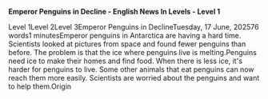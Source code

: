 <p><strong>Emperor Penguins in Decline - English News In Levels - Level 1</strong></p>
<p>Level 1Level 2Level 3Emperor Penguins in DeclineTuesday, 17 June, 202576 words1 minutesEmperor penguins in Antarctica are having a hard time. Scientists looked at pictures from space and found fewer penguins than before. The problem is that the ice where penguins live is melting.Penguins need ice to make their homes and find food. When there is less ice, it's harder for penguins to live. Some other animals that eat penguins can now reach them more easily. Scientists are worried about the penguins and want to help them.Origin</p>